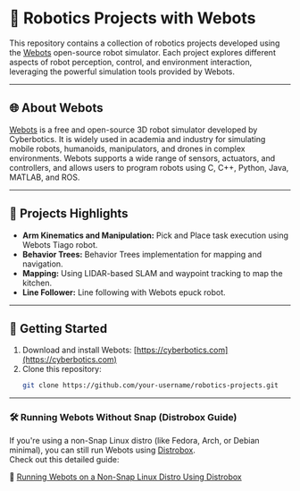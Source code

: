 # 🤖 Robotics Projects with Webots

This repository contains a collection of robotics projects developed using the [Webots](https://cyberbotics.com/) open-source robot simulator. Each project explores different aspects of robot perception, control, and environment interaction, leveraging the powerful simulation tools provided by Webots.

---

## 🌐 About Webots

[Webots](https://cyberbotics.com/) is a free and open-source 3D robot simulator developed by Cyberbotics. It is widely used in academia and industry for simulating mobile robots, humanoids, manipulators, and drones in complex environments. Webots supports a wide range of sensors, actuators, and controllers, and allows users to program robots using C, C++, Python, Java, MATLAB, and ROS.

---

## 🧠 Projects Highlights

- **Arm Kinematics and Manipulation:** Pick and Place task execution using Webots Tiago robot.
- **Behavior Trees:** Behavior Trees implementation for mapping and navigation.
- **Mapping:** Using LIDAR-based SLAM and waypoint tracking to map the kitchen.
- **Line Follower:** Line following with Webots epuck robot.

---

## 🚀 Getting Started

1. Download and install Webots: [https://cyberbotics.com](https://cyberbotics.com)
2. Clone this repository:
   ```bash
   git clone https://github.com/your-username/robotics-projects.git

---

### 🛠 Running Webots Without Snap (Distrobox Guide)

If you're using a non-Snap Linux distro (like Fedora, Arch, or Debian minimal), you can still run Webots using [Distrobox](https://distrobox.it/).  
Check out this detailed guide:

📄 [Running Webots on a Non-Snap Linux Distro Using Distrobox](https://gist.github.com/eerisken/cd36515d2fc9de67cb5dbccea246efad)

